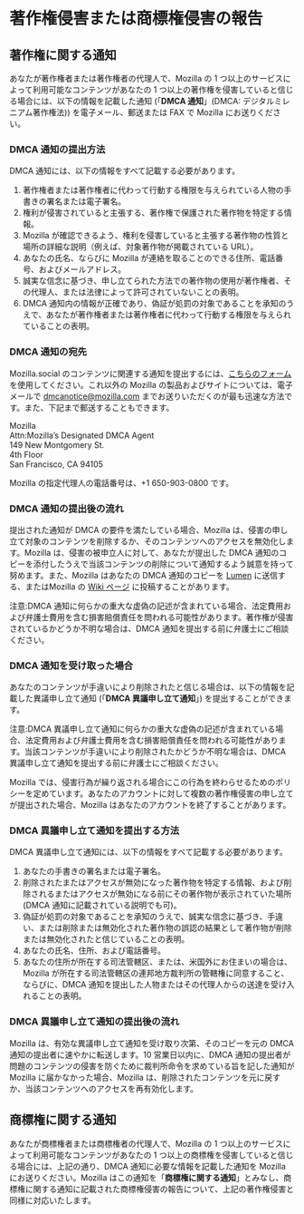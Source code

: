 ﻿# 著作権侵害または商標権侵害の報告

## 著作権に関する通知

あなたが著作権者または著作権者の代理人で、Mozilla の 1 つ以上のサービスによって利用可能なコンテンツがあなたの 1 つ以上の著作権を侵害していると信じる場合には、以下の情報を記載した通知 (「**DMCA 通知**」(DMCA: デジタルミレニアム著作権法)) を電子メール、郵送または FAX で Mozilla にお送りください。

### DMCA 通知の提出方法

DMCA 通知には、以下の情報をすべて記載する必要があります。

1. 著作権者または著作権者に代わって行動する権限を与えられている人物の手書きの署名または電子署名。
2. 権利が侵害されていると主張する、著作権で保護された著作物を特定する情報。
3. Mozilla が確認できるよう、権利を侵害していると主張する著作物の性質と場所の詳細な説明（例えば、対象著作物が掲載されている URL）。
4. あなたの氏名、ならびに Mozilla が連絡を取ることのできる住所、電話番号、およびメールアドレス。
5. 誠実な信念に基づき、申し立てられた方法での著作物の使用が著作権者、その代理人、または法律によって許可されていないことの表明。
6. DMCA 通知内の情報が正確であり、偽証が処罰の対象であることを承知のうえで、あなたが著作権者または著作権者に代わって行動する権限を与えられていることの表明。

### DMCA 通知の宛先

Mozilla.social のコンテンツに関連する通知を提出するには、[こちらのフォーム](https://reports.mozilla.social/infringement-form) を使用してください。これ以外の Mozilla の製品およびサイトについては、電子メールで [dmcanotice@mozilla.com](mailto:dmcanotice@mozilla.com) までお送りいただくのが最も迅速な方法です。また、下記まで郵送することもできます。

Mozilla  
Attn:Mozilla’s Designated DMCA Agent  
149 New Montgomery St.  
4th Floor  
San Francisco, CA 94105  

Mozilla の指定代理人の電話番号は、+1 650-903-0800 です。

### DMCA 通知の提出後の流れ

提出された通知が DMCA の要件を満たしている場合、Mozilla は、侵害の申し立て対象のコンテンツを削除するか、そのコンテンツへのアクセスを無効化します。Mozilla は、侵害の被申立人に対して、あなたが提出した DMCA 通知のコピーを添付したうえで当該コンテンツの削除について通知するよう誠意を持って努めます。また、Mozilla はあなたの DMCA 通知のコピーを [Lumen](https://lumendatabase.org/) に送信する、またはMozilla の [Wiki ページ](https://wiki.mozilla.org/Legal/Infringement_Notices) に投稿することがあります。

注意:DMCA 通知に何らかの重大な虚偽の記述が含まれている場合、法定費用および弁護士費用を含む損害賠償責任を問われる可能性があります。著作権が侵害されているかどうか不明な場合は、DMCA 通知を提出する前に弁護士にご相談ください。

### DMCA 通知を受け取った場合

あなたのコンテンツが手違いにより削除されたと信じる場合は、以下の情報を記載した異議申し立て通知 (「**DMCA 異議申し立て通知**」) を提出することができます。

注意:DMCA 異議申し立て通知に何らかの重大な虚偽の記述が含まれている場合、法定費用および弁護士費用を含む損害賠償責任を問われる可能性があります。当該コンテンツが手違いにより削除されたかどうか不明な場合は、DMCA 異議申し立て通知を提出する前に弁護士にご相談ください。

Mozilla では、侵害行為が繰り返される場合にこの行為を終わらせるためのポリシーを定めています。あなたのアカウントに対して複数の著作権侵害の申し立てが提出された場合、Mozilla はあなたのアカウントを終了することがあります。

### DMCA 異議申し立て通知を提出する方法

DMCA 異議申し立て通知には、以下の情報をすべて記載する必要があります。

1. あなたの手書きの署名または電子署名。
2. 削除されたまたはアクセスが無効になった著作物を特定する情報、および削除されるまたはアクセスが無効になる前にその著作物が表示されていた場所 (DMCA 通知に記載されている説明でも可)。
3. 偽証が処罰の対象であることを承知のうえで、誠実な信念に基づき、手違い、または削除または無効化された著作物の誤認の結果として著作物が削除または無効化されたと信じていることの表明。
4. あなたの氏名、住所、および電話番号。
5. あなたの住所が所在する司法管轄区、または、米国外にお住まいの場合は、Mozilla が所在する司法管轄区の連邦地方裁判所の管轄権に同意すること、ならびに、DMCA 通知を提出した人物またはその代理人からの送達を受け入れることの表明。

### DMCA 異議申し立て通知の提出後の流れ

Mozilla は、有効な異議申し立て通知を受け取り次第、そのコピーを元の DMCA 通知の提出者に速やかに転送します。10 営業日以内に、DMCA 通知の提出者が問題のコンテンツの侵害を防ぐために裁判所命令を求めている旨を記した通知が Mozilla に届かなかった場合、Mozilla は、削除されたコンテンツを元に戻すか、当該コンテンツへのアクセスを再有効化します。

## 商標権に関する通知

あなたが商標権者または商標権者の代理人で、Mozilla の 1 つ以上のサービスによって利用可能なコンテンツがあなたの 1 つ以上の商標権を侵害していると信じる場合には、上記の通り、DMCA 通知に必要な情報を記載した通知を Mozilla にお送りください。Mozilla はこの通知を「**商標権に関する通知**」とみなし、商標権に関する通知に記載された商標権侵害の報告について、上記の著作権侵害と同様に対応いたします。
